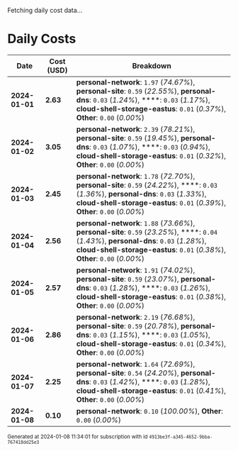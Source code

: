 Fetching daily cost data...
# Daily Costs

| Date | Cost (USD) | Breakdown |
|------|----------------|-----------|
| **2024-01-01** | **2.63** | **personal-network**: `1.97` (_74.67%_), **personal-site**: `0.59` (_22.55%_), **personal-dns**: `0.03` (_1.24%_), ****: `0.03` (_1.17%_), **cloud-shell-storage-eastus**: `0.01` (_0.37%_), **Other**: `0.00` (_0.00%_) |
| **2024-01-02** | **3.05** | **personal-network**: `2.39` (_78.21%_), **personal-site**: `0.59` (_19.45%_), **personal-dns**: `0.03` (_1.07%_), ****: `0.03` (_0.94%_), **cloud-shell-storage-eastus**: `0.01` (_0.32%_), **Other**: `0.00` (_0.00%_) |
| **2024-01-03** | **2.45** | **personal-network**: `1.78` (_72.70%_), **personal-site**: `0.59` (_24.22%_), ****: `0.03` (_1.36%_), **personal-dns**: `0.03` (_1.33%_), **cloud-shell-storage-eastus**: `0.01` (_0.39%_), **Other**: `0.00` (_0.00%_) |
| **2024-01-04** | **2.56** | **personal-network**: `1.88` (_73.66%_), **personal-site**: `0.59` (_23.25%_), ****: `0.04` (_1.43%_), **personal-dns**: `0.03` (_1.28%_), **cloud-shell-storage-eastus**: `0.01` (_0.38%_), **Other**: `0.00` (_0.00%_) |
| **2024-01-05** | **2.57** | **personal-network**: `1.91` (_74.02%_), **personal-site**: `0.59` (_23.07%_), **personal-dns**: `0.03` (_1.28%_), ****: `0.03` (_1.26%_), **cloud-shell-storage-eastus**: `0.01` (_0.38%_), **Other**: `0.00` (_0.00%_) |
| **2024-01-06** | **2.86** | **personal-network**: `2.19` (_76.68%_), **personal-site**: `0.59` (_20.78%_), **personal-dns**: `0.03` (_1.15%_), ****: `0.03` (_1.05%_), **cloud-shell-storage-eastus**: `0.01` (_0.34%_), **Other**: `0.00` (_0.00%_) |
| **2024-01-07** | **2.25** | **personal-network**: `1.64` (_72.69%_), **personal-site**: `0.54` (_24.20%_), **personal-dns**: `0.03` (_1.42%_), ****: `0.03` (_1.28%_), **cloud-shell-storage-eastus**: `0.01` (_0.41%_), **Other**: `0.00` (_0.00%_) |
| **2024-01-08** | **0.10** | **personal-network**: `0.10` (_100.00%_), **Other**: `0.00` (_0.00%_) |


<sup>Generated at 2024-01-08 11:34:01 for subscription with id `4913be3f-a345-4652-9bba-767418dd25e3`</sup>
